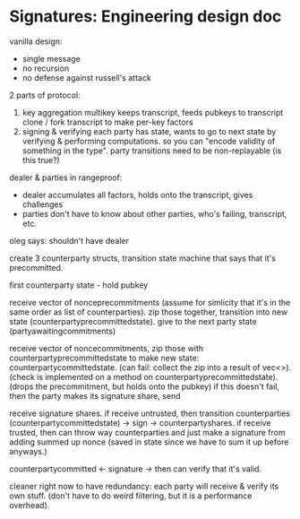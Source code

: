 # Signatures: Engineering design doc

vanilla design:
- single message 
- no recursion
- no defense against russell's attack

2 parts of protocol:
1. key aggregation
	multikey
	keeps transcript, feeds pubkeys to transcript
	clone / fork transcript to make per-key factors
2. signing & verifying
	each party has state, wants to go to next state by verifying & performing computations. so you can "encode validity of something in the type".
	party transitions need to be non-replayable (is this true?)

dealer & parties in rangeproof:
- dealer accumulates all factors, holds onto the transcript, gives challenges
- parties don't have to know about other parties, who's failing, transcript, etc.

oleg says: shouldn't have dealer


create 3 counterparty structs,
transition state machine that says that it's precommitted. 

first counterparty state - hold pubkey

receive vector of nonceprecommitments (assume for simlicity that it's in the same order as list of counterparties).
zip those together, transition into new state (counterpartyprecommittedstate). give to the next party state (partyawaitingcommitments)

receive vector of noncecommitments, zip those with counterpartyprecommittedstate to make new state: counterpartycommittedstate. 
(can fail: collect the zip into a result of vec<>).
(check is implemented on a method on counterpartyprecommittedstate).
(drops the precommitment, but holds onto the pubkey)
if this doesn't fail, then the party makes its signature share, send

receive signature shares. if receive untrusted, then transition counterparties (counterpartycommittedstate) -> sign -> counterpartyshares.
if receive trusted, then can throw way counterparties and just make a signature from adding summed up nonce (saved in state since we have to sum it up before anyways.)

counterpartycommitted <- signature -> then can verify that it's valid.

cleaner right now to have redundancy: each party will receive & verify its own stuff. (don't have to do weird filtering, but it is a performance overhead).

